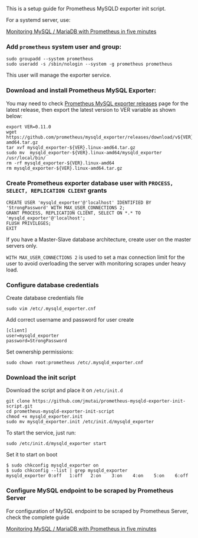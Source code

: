 This is a setup guide for Prometheus MySQLD exporter init script.

For a systemd server, use:

[Monitoring MySQL / MariaDB with Prometheus in five minutes](https://computingforgeeks.com/monitoring-mysql-mariadb-with-prometheus-in-five-minutes/)

### Add `prometheus` system user and group:

```
sudo groupadd --system prometheus
sudo useradd -s /sbin/nologin --system -g prometheus prometheus
```
This user will manage the exporter service.

### Download and install Prometheus MySQL Exporter:

You may need to check [Prometheus MySQL exporter releases](https://github.com/prometheus/mysqld_exporter/releases) page for the latest release, then export the latest version  to VER variable as shown below:


```
export VER=0.11.0
wget https://github.com/prometheus/mysqld_exporter/releases/download/v${VER}/mysqld_exporter-${VER}.linux-amd64.tar.gz
tar xvf mysqld_exporter-${VER}.linux-amd64.tar.gz
sudo mv  mysqld_exporter-${VER}.linux-amd64/mysqld_exporter /usr/local/bin/
rm -rf mysqld_exporter-${VER}.linux-amd64
rm mysqld_exporter-${VER}.linux-amd64.tar.gz 
```

### Create Prometheus exporter database user with `PROCESS, SELECT, REPLICATION CLIENT` grants

```
CREATE USER 'mysqld_exporter'@'localhost' IDENTIFIED BY 'StrongPassword' WITH MAX_USER_CONNECTIONS 2;
GRANT PROCESS, REPLICATION CLIENT, SELECT ON *.* TO 'mysqld_exporter'@'localhost';
FLUSH PRIVILEGES;
EXIT
```

If you have a Master-Slave database architecture, create user on the master servers only.

`WITH MAX_USER_CONNECTIONS 2` is used to set a max connection limit for the user to avoid overloading the server with monitoring scrapes under heavy load.


### Configure database credentials 

Create database credentials file

```
sudo vim /etc/.mysqld_exporter.cnf
```

Add correct username and password for user create

```
[client]
user=mysqld_exporter
password=StrongPassword
```

Set ownership permissions:

```
sudo chown root:prometheus /etc/.mysqld_exporter.cnf
```

### Download the init script

Download the script and place it on `/etc/init.d`

```
git clone https://github.com/jmutai/prometheus-mysqld-exporter-init-script.git
cd prometheus-mysqld-exporter-init-script
chmod +x mysqld_exporter.init
sudo mv mysqld_exporter.init /etc/init.d/mysqld_exporter
```

To start the service, just run:

```
sudo /etc/init.d/mysqld_exporter start
```

Set it to start on boot

```
$ sudo chkconfig mysqld_exporter on
$ sudo chkconfig --list | grep mysqld_exporter
mysqld_exporter	0:off	1:off	2:on	3:on	4:on	5:on	6:off
```

### Configure MySQL endpoint to be scraped by Prometheus Server

For configuration of MySQL endpoint to be scraped by Prometheus Server, check the complete guide 

[Monitoring MySQL / MariaDB with Prometheus in five minutes](https://computingforgeeks.com/monitoring-mysql-mariadb-with-prometheus-in-five-minutes/)

